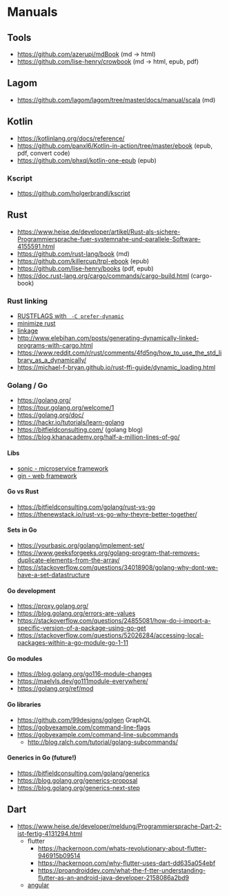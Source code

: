 # Manuals

## Tools

* https://github.com/azerupi/mdBook (md -> html)
* https://github.com/lise-henry/crowbook (md -> html, epub, pdf)

## Lagom

* https://github.com/lagom/lagom/tree/master/docs/manual/scala (md)

## Kotlin

* https://kotlinlang.org/docs/reference/
* https://github.com/panxl6/Kotlin-in-action/tree/master/ebook (epub, pdf, convert code)
* https://github.com/phxql/kotlin-one-epub (epub)

### Kscript

* https://github.com/holgerbrandl/kscript

## Rust

* https://www.heise.de/developer/artikel/Rust-als-sichere-Programmiersprache-fuer-systemnahe-und-parallele-Software-4155591.html
* https://github.com/rust-lang/book (md)
* https://github.com/killercup/trpl-ebook (epub)
* https://github.com/lise-henry/books (pdf, epub)
* https://doc.rust-lang.org/cargo/commands/cargo-build.html (cargo-book)


### Rust linking

* [RUSTFLAGS with ` -C prefer-dynamic`](https://news.ycombinator.com/item?id=16736725)
* [minimize rust](https://github.com/johnthagen/min-sized-rust)
* [linkage](https://doc.rust-lang.org/reference/linkage.html)
* http://www.elebihan.com/posts/generating-dynamically-linked-programs-with-cargo.html
* https://www.reddit.com/r/rust/comments/4fd5ng/how_to_use_the_std_library_as_a_dynamically/
* https://michael-f-bryan.github.io/rust-ffi-guide/dynamic_loading.html

### Golang / Go

* https://golang.org/
* https://tour.golang.org/welcome/1
* https://golang.org/doc/
* https://hackr.io/tutorials/learn-golang
* https://bitfieldconsulting.com/ (golang blog)
* https://blog.khanacademy.org/half-a-million-lines-of-go/

#### Libs

* [sonic - microservice framework](https://github.com/openware/sonic)
* [gin - web framework](https://github.com/gin-gonic/gin)

#### Go vs Rust

* https://bitfieldconsulting.com/golang/rust-vs-go
* https://thenewstack.io/rust-vs-go-why-theyre-better-together/

#### Sets in Go

* https://yourbasic.org/golang/implement-set/
* https://www.geeksforgeeks.org/golang-program-that-removes-duplicate-elements-from-the-array/
* https://stackoverflow.com/questions/34018908/golang-why-dont-we-have-a-set-datastructure

####  Go development

* https://proxy.golang.org/
* https://blog.golang.org/errors-are-values
* https://stackoverflow.com/questions/24855081/how-do-i-import-a-specific-version-of-a-package-using-go-get
* https://stackoverflow.com/questions/52026284/accessing-local-packages-within-a-go-module-go-1-11

####  Go modules

* https://blog.golang.org/go116-module-changes
* https://maelvls.dev/go111module-everywhere/
* https://golang.org/ref/mod

#### Go libraries

* https://github.com/99designs/gqlgen GraphQL
* https://gobyexample.com/command-line-flags
* https://gobyexample.com/command-line-subcommands
  + http://blog.ralch.com/tutorial/golang-subcommands/

#### Generics in Go (future!)

* https://bitfieldconsulting.com/golang/generics
* https://blog.golang.org/generics-proposal
* https://blog.golang.org/generics-next-step

## Dart

* https://www.heise.de/developer/meldung/Programmiersprache-Dart-2-ist-fertig-4131294.html
  + flutter
    - https://hackernoon.com/whats-revolutionary-about-flutter-946915b09514
    - https://hackernoon.com/why-flutter-uses-dart-dd635a054ebf
    - https://proandroiddev.com/what-the-f-tter-understanding-flutter-as-an-android-java-developer-2158086a2bd9
  + [angular](https://webdev.dartlang.org/angular)
